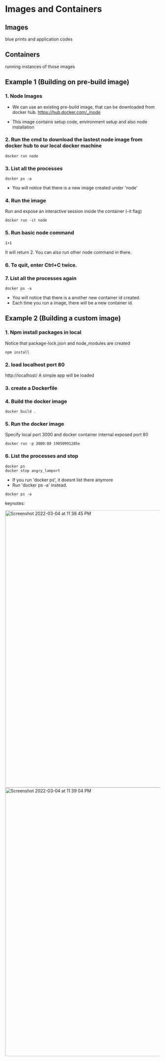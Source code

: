 # Images and Containers

## Images 
blue prints and application codes

## Containers
running instances of those images

## Example 1 (Building on pre-build image)

### 1. Node Images
- We can use an existing pre-build image, that can be downloaded from docker hub.
https://hub.docker.com/_/node

- This image contains setup code, environment setup and also node installation

### 2. Run the cmd to download the lastest node image from docker hub to our local docker machine

```
docker run node
```

### 3. List all the processes 

```
docker ps -a
```
- You will notice that there is a new image created under 'node'


### 4. Run the image
Run and expose an interactive session inside the container (-it flag)
```
docker run -it node
```

### 5. Run basic node command
```
1+1
```
It will return 2. You can also run other node command in there.


### 6. To quit, enter Ctrl+C twice.

### 7. List all the processes again
```
docker ps -a
```
- You will notice that there is a another new container id created.
- Each time you run a image, there will be a new container id.


## Example 2 (Building a custom image)

### 1. Npm install packages in local
Notice that package-lock.json and node_modules are created
```
npm install
```

### 2. load localhost port 80
http://localhost/
A simple app will be loaded

### 3. create a Dockerfile 

### 4. Build the docker image
```
docker build .
```

### 5. Run the docker image
Specify local port 3000 and docker container internal exposed port 80
```
docker run -p 3000:80 19050991285e
```

### 6. List the processes and stop
```
docker ps
docker stop angry_lamport
```

- If you run 'docker ps', it doesnt list there anymore 
- Run 'docker ps -a' instead.
```
docker ps -a
```

keynotes:

<img width="899" alt="Screenshot 2022-03-04 at 11 38 45 PM" src="https://user-images.githubusercontent.com/12857531/156793524-e7c59d49-a077-4be7-8d98-969b990db5f4.png">

<img width="871" alt="Screenshot 2022-03-04 at 11 39 04 PM" src="https://user-images.githubusercontent.com/12857531/156793588-a3b26be6-a540-444e-93a2-cf1411f1e804.png">





